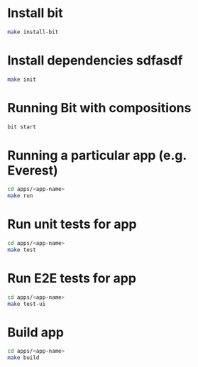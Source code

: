 # Install bit

```bash
make install-bit
```

# Install dependencies sdfasdf

```bash
make init
```

# Running Bit with compositions

```bash
bit start
```

# Running a particular app (e.g. Everest)

```bash
cd apps/<app-name>
make run
```

# Run unit tests for app
```bash
cd apps/<app-name>
make test
```

# Run E2E tests for app
```bash
cd apps/<app-name>
make test-ui
```

# Build app
```bash
cd apps/<app-name>
make build
```
